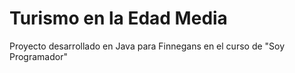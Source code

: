 # Turismo en la Edad Media

Proyecto desarrollado en Java para Finnegans en el curso de "Soy Programador"